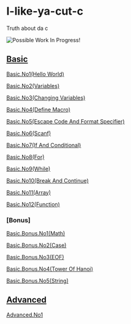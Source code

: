 # I-like-ya-cut-c
Truth about da c

![Possible](https://user-images.githubusercontent.com/72325653/224474672-c90bfb8e-cc5c-49bc-827e-5b7026eaa733.png) Work In Progress!

## [Basic](./Basic)
<!-- <details> -->
<!-- <summary>Basic</summary> -->

[Basic.No1(Hello World)](./Basic/HelloWorld.c) 

[Basic.No2(Variables)](./Basic/Variables.c)

[Basic.No3(Changing Variables)](./Basic/ChangeVariables.c)

[Basic.No4(Define Macro)](./Basic/Define.c)

[Basic.No5(Escape Code And Format Specifier)](./Basic/Printf.c)

[Basic.No6(Scanf)](./Basic/Scanf.c)

[Basic.No7(If And Conditional)](./Basic/ConditionalAndIf.c)

[Basic.No8(For)](./Basic/For.c)

[Basic.No9(While)](./Basic/While.c)

[Basic.No10(Break And Continue)](./Basic/BreakNContinue.c)

[Basic.No11(Array)](./Basic/Array.c)

[Basic.No12(Function)](./Basic/Function.c)
<!-- </details> -->

### [Bonus]
<!-- <details> -->
<!-- <summary>Bonus Of Basic</summary> -->

[Basic.Bonus.No1(Math)](./Basic/math.c)

[Basic.Bonus.No2(Case)](./Basic/case.c)

[Basic.Bonus.No3(EOF)](./Basic/eof.c)

[Basic.Bonus.No4(Tower Of Hanoi)](./Basic/hanoitower.c)

[Basic.Bonus.No5(String)](./Basic/stringh.c)
<!-- </details> -->

## [Advanced](./Adavanced)
<!-- DETAILS SHOULD USE WHEN THERE'S MORE THAN NO5 OF LECTURES BUT THERES NO MORE DETAILS AHH-->

[Advanced.No1](./Advanced/RecursiveFunction.c)

